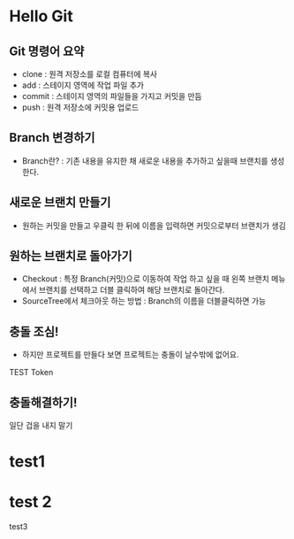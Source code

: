 # Hello Git

## Git 명령어 요약
- clone : 원격 저장소를 로컬 컴퓨터에 복사
- add : 스테이지 영역에 작업 파일 추가
- commit : 스테이지 영역의 파일들을 가지고 커밋을 만듬
- push : 원격 저장소에 커밋용 업로드

## Branch 변경하기
- Branch란? : 기존 내용을 유지한 채 새로운 내용을 추가하고 싶을때 브랜치를 생성한다.

## 새로운 브랜치 만들기
- 원하는 커밋을 만들고 우클릭 한 뒤에 이름을 입력하면 커밋으로부터 브랜치가 생김

## 원하는 브랜치로 돌아가기
- Checkout : 특정 Branch(커밋)으로 이동하여 작업 하고 싶을 때 
    왼쪽 브랜치 메뉴에서 브랜치를 선택하고 더블 클릭하여 해당 브랜치로 돌아간다.
- SourceTree에서 체크아웃 하는 방법 : Branch의 이름을 더블클릭하면 가능

## 충돌 조심!
- 하지만 프로젝트를 만들다 보면 프로젝트는 충돌이 날수밖에 없어요.

TEST Token

## 충돌해결하기!
일단 겁을 내지 말기

# test1

# test 2

test3
